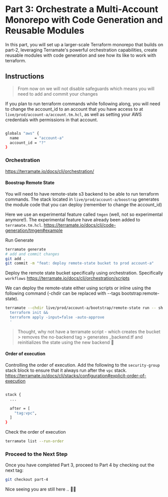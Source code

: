 # Part 3: Orchestrate a Multi-Account Monorepo with Code Generation and Reusable Modules

In this part, you will set up a larger-scale Terraform monorepo that builds on part-2, leveraging Terramate's powerful orchestration capabilities, create reusable modules with code generation and see how its like to work with terraform.

## Instructions

> From now on we will not disable safeguards which means you will need to add and commit your changes

If you plan to run terraform commands while following along, you will need to change the account_id to an account that you have access to at `live/prod/account-a/account.tm.hcl`, as well as setting your AWS credentials with permissions in that account.

```bash

globals "aws" {
  name       = "account-a"
  account_id = "?"
}
```

### Orchestration

<https://terramate.io/docs/cli/orchestration/>

#### Boostrap Remote State

You will need to have remote-state s3 backend to be able to run terraform commands. The stack located in `live/prod/account-a/boostrap` generates the module code that you can deploy (remember to change the account_id)

Here we use an experimental feature called `tmgen` (well, not so experimental anymore!). The experimental feature have already been added to `terramate.tm.hcl`. <https://terramate.io/docs/cli/code-generation/tmgen#example>

Run Generate

```bash
terramate generate
# add and commit changes
git add .
git commit -m "feat: deploy remote-state bucket to prod account-a"
```

Deploy the remote state bucket specifically using orchestration. Specifically `workflows` <https://terramate.io/docs/cli/orchestration/scripts>

We can deploy the remote-state either using scripts or inline using the following command (-chdir can be replaced with --tags bootstrap:remote-state).

```bash
terramate --chdir live/prod/account-a/bootstrap/remote-state run -- sh -c '
  terraform init &&
  terraform apply -input=false -auto-approve
  '
```

> Thought, why not have a terramate script - which creates the bucket > removes the no-backend tag > generates _backend.tf and reinitializes the state using the new backend 🧠

#### Order of execution

Controlling the order of execution. Add the following to the `security-group` stack block to ensure that it always run after the `vpc` stack. <https://terramate.io/docs/cli/stacks/configuration#explicit-order-of-execution>

```bash

stack {
  ...

  after = [
    "tag:vpc",
  ]
}
```

Check the order of execution

```bash
terramate list --run-order
```

### Proceed to the Next Step

Once you have completed Part 3, proceed to Part 4 by checking out the next tag:

```sh
git checkout part-4
```

Nice seeing you are still here .. 🖖🏼
